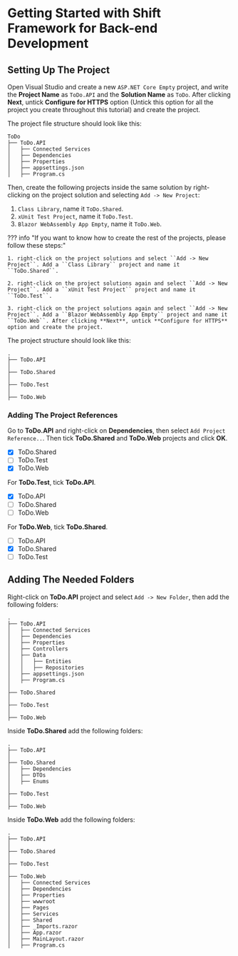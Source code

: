 # Getting Started with Shift Framework for Back-end Development

## Setting Up The Project

Open Visual Studio and create a new ``ASP.NET Core Empty`` project, and write the **Project Name** as ``ToDo.API`` and the **Solution Name** as ``ToDo``. After clicking **Next**, untick **Configure for HTTPS** option (Untick this option for all the project you create throughout this tutorial) and create the project.

The project file structure should look like this:

```
ToDo
├── ToDo.API
│   ├── Connected Services
│   ├── Dependencies
│   ├── Properties
│   ├── appsettings.json
│   ├── Program.cs
```

Then, create the following projects inside the same solution by right-clicking on the project solution and selecting ``Add -> New Project``:

1. ``Class Library``, name it ``ToDo.Shared``.
2. ``xUnit Test Project``, name it ``ToDo.Test``.
3. ``Blazor WebAssembly App Empty``, name it ``ToDo.Web``.

??? info "If you want to know how to create the rest of the projects, please follow these steps:"

    1. right-click on the project solutions and select ``Add -> New Project``. Add a ``Class Library`` project and name it ``ToDo.Shared``.

    2. right-click on the project solutions again and select ``Add -> New Project``. Add a ``xUnit Test Project`` project and name it ``ToDo.Test``.

    3. right-click on the project solutions again and select ``Add -> New Project``. Add a ``Blazor WebAssembly App Empty`` project and name it ``ToDo.Web``. After clicking **Next**, untick **Configure for HTTPS** option and create the project.

The project structure should look like this:

```
.
├── ToDo.API
│
├── ToDo.Shared
│
├── ToDo.Test
│
├── ToDo.Web
```

### Adding The Project References

Go to **ToDo.API** and right-click on **Dependencies**, then select ``Add Project Reference..``. Then tick **ToDo.Shared** and **ToDo.Web** projects and click **OK**.

- [x] ToDo.Shared
- [ ] ToDo.Test
- [x] ToDo.Web

For **ToDo.Test**, tick **ToDo.API**.

- [x] ToDo.API
- [ ] ToDo.Shared
- [ ] ToDo.Web

For **ToDo.Web**, tick **ToDo.Shared**.

- [ ] ToDo.API
- [x] ToDo.Shared
- [ ] ToDo.Test

## Adding The Needed Folders

Right-click on **ToDo.API** project and select ``Add -> New Folder``, then add the following folders:

``` hl_lines="6-9"
.
├── ToDo.API
│   ├── Connected Services
│   ├── Dependencies
│   ├── Properties
│   ├── Controllers
│   ├── Data
│   │   ├── Entities
│   │   ├── Repositories
│   ├── appsettings.json
│   ├── Program.cs
│
├── ToDo.Shared
│
├── ToDo.Test
│
├── ToDo.Web
```

Inside **ToDo.Shared** add the following folders:

``` hl_lines="6-7"
.
├── ToDo.API
│
├── ToDo.Shared
│   ├── Dependencies
│   ├── DTOs
│   ├── Enums
│
├── ToDo.Test
│
├── ToDo.Web
```

Inside **ToDo.Web** add the following folders:

``` hl_lines="14-15"
.
├── ToDo.API
│
├── ToDo.Shared
│
├── ToDo.Test
│
├── ToDo.Web
│   ├── Connected Services
│   ├── Dependencies
│   ├── Properties
│   ├── wwwroot
│   ├── Pages
│   ├── Services
│   ├── Shared
│   ├── _Imports.razor
│   ├── App.razor
│   ├── MainLayout.razor
│   ├── Program.cs
```